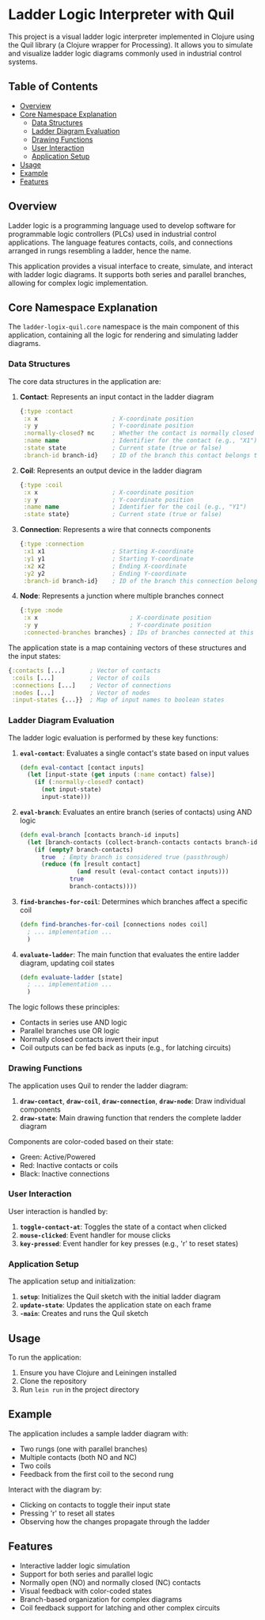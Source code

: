 # Ladder Logic Interpreter with Quil

This project is a visual ladder logic interpreter implemented in Clojure using the Quil library (a Clojure wrapper for Processing). It allows you to simulate and visualize ladder logic diagrams commonly used in industrial control systems.

## Table of Contents

- [Overview](#overview)
- [Core Namespace Explanation](#core-namespace-explanation)
  - [Data Structures](#data-structures)
  - [Ladder Diagram Evaluation](#ladder-diagram-evaluation)
  - [Drawing Functions](#drawing-functions)
  - [User Interaction](#user-interaction)
  - [Application Setup](#application-setup)
- [Usage](#usage)
- [Example](#example)
- [Features](#features)

## Overview

Ladder logic is a programming language used to develop software for programmable logic controllers (PLCs) used in industrial control applications. The language features contacts, coils, and connections arranged in rungs resembling a ladder, hence the name.

This application provides a visual interface to create, simulate, and interact with ladder logic diagrams. It supports both series and parallel branches, allowing for complex logic implementation.

## Core Namespace Explanation

The `ladder-logix-quil.core` namespace is the main component of this application, containing all the logic for rendering and simulating ladder diagrams.

### Data Structures

The core data structures in the application are:

1. **Contact**: Represents an input contact in the ladder diagram
   ```clojure
   {:type :contact
    :x x                     ; X-coordinate position
    :y y                     ; Y-coordinate position
    :normally-closed? nc     ; Whether the contact is normally closed (NC) or normally open (NO)
    :name name               ; Identifier for the contact (e.g., "X1")
    :state state             ; Current state (true or false)
    :branch-id branch-id}    ; ID of the branch this contact belongs to
   ```

2. **Coil**: Represents an output device in the ladder diagram
   ```clojure
   {:type :coil
    :x x                     ; X-coordinate position
    :y y                     ; Y-coordinate position
    :name name               ; Identifier for the coil (e.g., "Y1")
    :state state}            ; Current state (true or false)
   ```

3. **Connection**: Represents a wire that connects components
   ```clojure
   {:type :connection
    :x1 x1                   ; Starting X-coordinate
    :y1 y1                   ; Starting Y-coordinate
    :x2 x2                   ; Ending X-coordinate
    :y2 y2                   ; Ending Y-coordinate
    :branch-id branch-id}    ; ID of the branch this connection belongs to
   ```

4. **Node**: Represents a junction where multiple branches connect
   ```clojure
   {:type :node
    :x x                          ; X-coordinate position
    :y y                          ; Y-coordinate position
    :connected-branches branches} ; IDs of branches connected at this node
   ```

The application state is a map containing vectors of these structures and the input states:

```clojure
{:contacts [...]       ; Vector of contacts
 :coils [...]          ; Vector of coils
 :connections [...]    ; Vector of connections
 :nodes [...]          ; Vector of nodes
 :input-states {...}}  ; Map of input names to boolean states
```

### Ladder Diagram Evaluation

The ladder logic evaluation is performed by these key functions:

1. **`eval-contact`**: Evaluates a single contact's state based on input values
   ```clojure
   (defn eval-contact [contact inputs]
     (let [input-state (get inputs (:name contact) false)]
       (if (:normally-closed? contact)
         (not input-state)
         input-state)))
   ```

2. **`eval-branch`**: Evaluates an entire branch (series of contacts) using AND logic
   ```clojure
   (defn eval-branch [contacts branch-id inputs]
     (let [branch-contacts (collect-branch-contacts contacts branch-id)]
       (if (empty? branch-contacts)
         true  ; Empty branch is considered true (passthrough)
         (reduce (fn [result contact]
                   (and result (eval-contact contact inputs)))
                 true
                 branch-contacts))))
   ```

3. **`find-branches-for-coil`**: Determines which branches affect a specific coil
   ```clojure
   (defn find-branches-for-coil [connections nodes coil]
     ; ... implementation ...
     )
   ```

4. **`evaluate-ladder`**: The main function that evaluates the entire ladder diagram, updating coil states
   ```clojure
   (defn evaluate-ladder [state]
     ; ... implementation ...
     )
   ```

The logic follows these principles:
- Contacts in series use AND logic
- Parallel branches use OR logic
- Normally closed contacts invert their input
- Coil outputs can be fed back as inputs (e.g., for latching circuits)

### Drawing Functions

The application uses Quil to render the ladder diagram:

1. **`draw-contact`**, **`draw-coil`**, **`draw-connection`**, **`draw-node`**: Draw individual components
2. **`draw-state`**: Main drawing function that renders the complete ladder diagram

Components are color-coded based on their state:
- Green: Active/Powered
- Red: Inactive contacts or coils
- Black: Inactive connections

### User Interaction

User interaction is handled by:

1. **`toggle-contact-at`**: Toggles the state of a contact when clicked
2. **`mouse-clicked`**: Event handler for mouse clicks
3. **`key-pressed`**: Event handler for key presses (e.g., 'r' to reset states)

### Application Setup

The application setup and initialization:

1. **`setup`**: Initializes the Quil sketch with the initial ladder diagram
2. **`update-state`**: Updates the application state on each frame
3. **`-main`**: Creates and runs the Quil sketch

## Usage

To run the application:

1. Ensure you have Clojure and Leiningen installed
2. Clone the repository
3. Run `lein run` in the project directory

## Example

The application includes a sample ladder diagram with:

- Two rungs (one with parallel branches)
- Multiple contacts (both NO and NC)
- Two coils
- Feedback from the first coil to the second rung

Interact with the diagram by:
- Clicking on contacts to toggle their input state
- Pressing 'r' to reset all states
- Observing how the changes propagate through the ladder

## Features

- Interactive ladder logic simulation
- Support for both series and parallel logic
- Normally open (NO) and normally closed (NC) contacts
- Visual feedback with color-coded states
- Branch-based organization for complex diagrams
- Coil feedback support for latching and other complex circuits
